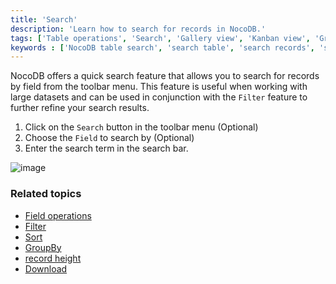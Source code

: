 ```yaml
---
title: 'Search'
description: 'Learn how to search for records in NocoDB.'
tags: ['Table operations', 'Search', 'Gallery view', 'Kanban view', 'Grid view']
keywords : ['NocoDB table search', 'search table', 'search records', 'search']
---
```


NocoDB offers a quick search feature that allows you to search for records by field from the toolbar menu. This feature is useful when working with large datasets and can be used in conjunction with the `Filter` feature to further refine your search results.

1. Click on the `Search` button in the toolbar menu (Optional)
2. Choose the `Field` to search by (Optional)
3. Enter the search term in the search bar.

![image](/img/v2/table-operations/table-search.png)

### Related topics
- [Field operations](field-operations)
- [Filter](filter)
- [Sort](sort)
- [GroupBy](group-by)
- [record height](row-height)
- [Download](download)

